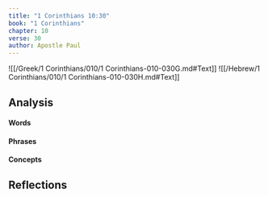 ```yaml
---
title: "1 Corinthians 10:30"
book: "1 Corinthians"
chapter: 10
verse: 30
author: Apostle Paul
---
```

![[/Greek/1 Corinthians/010/1 Corinthians-010-030G.md#Text]]
![[/Hebrew/1 Corinthians/010/1 Corinthians-010-030H.md#Text]]

## Analysis

#### Words

#### Phrases

#### Concepts

## Reflections
